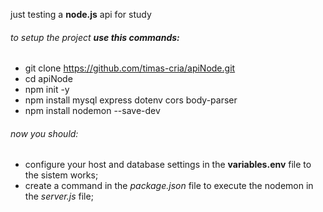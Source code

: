 just testing a <b>node.js</b> api for study

###### to setup the project <b>use this commands:</b>
- git clone https://github.com/timas-cria/apiNode.git
- cd apiNode
- npm init -y
- npm install mysql express dotenv cors body-parser 
- npm install nodemon --save-dev

###### now you should: 
- configure your host and database settings in the <b>variables.env</b> file to the sistem works;
- create a command in the <i>package.json</i> file to execute the nodemon in the <i>server.js</i> file;